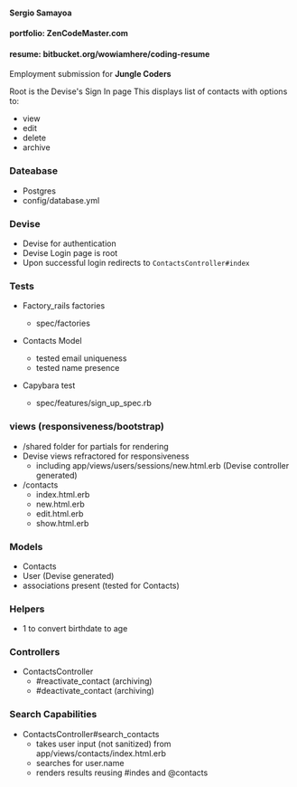 #### Sergio Samayoa  
#### portfolio:  **ZenCodeMaster.com**  
#### resume:  **bitbucket.org/wowiamhere/coding-resume**  

Employment submission for **Jungle Coders**  

Root is the Devise's Sign In page 
This displays list of contacts with options to:  
- view
- edit
- delete
- archive

### Dateabase
- Postgres  
- config/database.yml

### Devise
- Devise for authentication   
- Devise Login page is root  
- Upon successful login redirects to `ContactsController#index`  

### Tests
- Factory_rails factories
  + spec/factories

- Contacts Model
  + tested email uniqueness
  + tested name presence

- Capybara test
  + spec/features/sign_up_spec.rb

### views (responsiveness/bootstrap)
- /shared folder for partials for rendering
- Devise views refractored for responsiveness
  + including app/views/users/sessions/new.html.erb (Devise controller generated)
- /contacts 
  + index.html.erb  
  + new.html.erb
  + edit.html.erb
  + show.html.erb

### Models
- Contacts
- User (Devise generated)
- associations present (tested for Contacts)

### Helpers
- 1 to convert birthdate to age

### Controllers
- ContactsController
  + #reactivate_contact (archiving)
  + #deactivate_contact (archiving)

### Search Capabilities
- ContactsController#search_contacts
  + takes user input (not sanitized) from app/views/contacts/index.html.erb
  + searches for user.name
  + renders results reusing #indes and @contacts